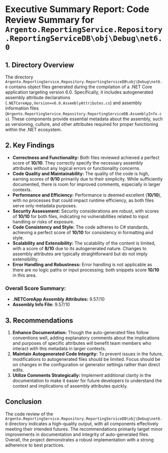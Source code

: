 # Executive Summary Report: Code Review Summary for `Argento.ReportingService.Repository.ReportingServiceDB\obj\Debug\net6.0`

## 1. Directory Overview
The directory `Argento.ReportingService.Repository.ReportingServiceDB\obj\Debug\net6.0` contains object files generated during the compilation of a .NET Core application targeting version 6.0. Specifically, it includes autogenerated assembly attribute declarations (`.NETCoreApp,Version=v6.0.AssemblyAttributes.cs`) and assembly information files (`Argento.ReportingService.Repository.ReportingServiceDB.AssemblyInfo.cs`). These components provide essential metadata about the assembly, such as versioning, culture, and other attributes required for proper functioning within the .NET ecosystem.

## 2. Key Findings
- **Correctness and Functionality:** Both files reviewed achieved a perfect score of **10/10**. They correctly specify the necessary assembly attributes without any logical errors or functionality concerns.
- **Code Quality and Maintainability:** The quality of the code is high, earning scores of **9/10** primarily due to their simplicity. While sufficiently documented, there is room for improved comments, especially in larger contexts.
- **Performance and Efficiency:** Performance is deemed excellent (**10/10**), with no processes that could impact runtime efficiency, as both files serve only metadata purposes.
- **Security Assessment:** Security considerations are robust, with scores of **10/10** for both files, indicating no vulnerabilities related to input handling or risks of exposure.
- **Code Consistency and Style:** The code adheres to C# standards, achieving a perfect score of **10/10** for consistency in formatting and style.
- **Scalability and Extensibility:** The scalability of the content is limited, with a score of **8/10** due to its autogenerated nature. Changes to assembly attributes are typically straightforward but do not imply extensibility.
- **Error Handling and Robustness:** Error handling is not applicable as there are no logic paths or input processing; both snippets score **10/10** in this area.

### Overall Score Summary:
- **.NETCoreApp Assembly Attributes:** 9.57/10
- **Assembly Info File:** 9.57/10

## 3. Recommendations
1. **Enhance Documentation:** Though the auto-generated files follow conventions well, adding explanatory comments about the implications and purposes of specific attributes will benefit team members who interact with this metadata in larger contexts.
2. **Maintain Autogenerated Code Integrity:** To prevent issues in the future, modifications to autogenerated files should be limited. Focus should be on changes in the configuration or generator settings rather than direct edits.
3. **Utilize Comments Strategically:** Implement additional clarity in the documentation to make it easier for future developers to understand the context and implications of assembly attributes quickly.

## Conclusion
The code review of the `Argento.ReportingService.Repository.ReportingServiceDB\obj\Debug\net6.0` directory indicates a high-quality output, with all components effectively meeting their intended futures. The recommendations primarily target minor improvements in documentation and integrity of auto-generated files. Overall, the project demonstrates a robust implementation with a strong adherence to best practices.